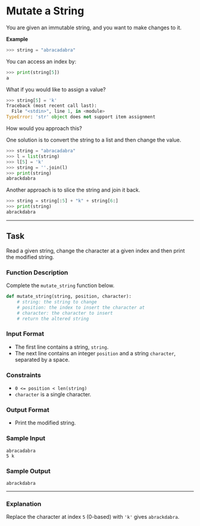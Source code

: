 # Mutate a String

You are given an immutable string, and you want to make changes to it.

**Example**

```python
>>> string = "abracadabra"
```

You can access an index by:

```python
>>> print(string[5])
a
```

What if you would like to assign a value?

```python
>>> string[5] = 'k'
Traceback (most recent call last):
  File "<stdin>", line 1, in <module>
TypeError: 'str' object does not support item assignment
```

How would you approach this?

One solution is to convert the string to a list and then change the value.

```python
>>> string = "abracadabra"
>>> l = list(string)
>>> l[5] = 'k'
>>> string = ''.join(l)
>>> print(string)
abrackdabra
```

Another approach is to slice the string and join it back.

```python
>>> string = string[:5] + "k" + string[6:]
>>> print(string)
abrackdabra
```

---

## Task

Read a given string, change the character at a given index and then print the modified string.

### Function Description

Complete the `mutate_string` function below.

```python
def mutate_string(string, position, character):
    # string: the string to change
    # position: the index to insert the character at
    # character: the character to insert
    # return the altered string
```

### Input Format

- The first line contains a string, `string`.
- The next line contains an integer `position` and a string `character`, separated by a space.

### Constraints

- `0 <= position < len(string)`
- `character` is a single character.

### Output Format

- Print the modified string.

### Sample Input

```
abracadabra
5 k
```

### Sample Output

```
abrackdabra
```

---

### Explanation

Replace the character at index `5` (0-based) with `'k'` gives `abrackdabra`.

